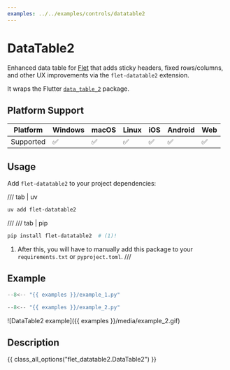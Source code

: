 ```yaml
---
examples: ../../examples/controls/datatable2
---
```


# DataTable2

Enhanced data table for [Flet](https://flet.dev) that adds sticky headers, fixed rows/columns, and other UX improvements via the `flet-datatable2` extension.

It wraps the Flutter [`data_table_2`](https://pub.dev/packages/data_table_2) package.

## Platform Support

| Platform | Windows | macOS | Linux | iOS | Android | Web |
|----------|---------|-------|-------|-----|---------|-----|
| Supported|    ✅    |   ✅   |   ✅   |  ✅  |    ✅    |  ✅  |

## Usage

Add `flet-datatable2` to your project dependencies:

/// tab | uv
```bash
uv add flet-datatable2
```

///
/// tab | pip
```bash
pip install flet-datatable2  # (1)!
```

1. After this, you will have to manually add this package to your `requirements.txt` or `pyproject.toml`.
///

## Example

```python
--8<-- "{{ examples }}/example_1.py"
```

```python
--8<-- "{{ examples }}/example_2.py"
```

![DataTable2 example]({{ examples }}/media/example_2.gif)

## Description

{{ class_all_options("flet_datatable2.DataTable2") }}
